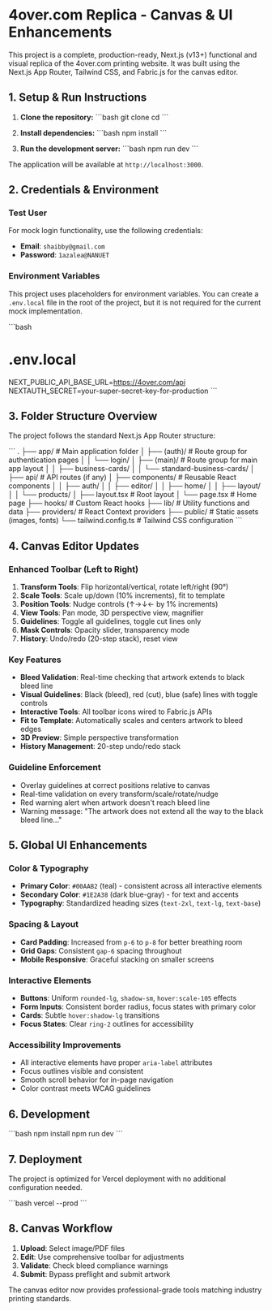 # 4over.com Replica - Canvas & UI Enhancements

This project is a complete, production-ready, Next.js (v13+) functional and visual replica of the 4over.com printing website. It was built using the Next.js App Router, Tailwind CSS, and Fabric.js for the canvas editor.

## 1. Setup & Run Instructions

1.  **Clone the repository:**
    \`\`\`bash
    git clone <repository-url>
    cd <repository-name>
    \`\`\`

2.  **Install dependencies:**
    \`\`\`bash
    npm install
    \`\`\`

3.  **Run the development server:**
    \`\`\`bash
    npm run dev
    \`\`\`

The application will be available at `http://localhost:3000`.

## 2. Credentials & Environment

### Test User

For mock login functionality, use the following credentials:
-   **Email**: `shaibby@gmail.com`
-   **Password**: `1azalea@NANUET`

### Environment Variables

This project uses placeholders for environment variables. You can create a `.env.local` file in the root of the project, but it is not required for the current mock implementation.

\`\`\`bash
# .env.local
NEXT_PUBLIC_API_BASE_URL=https://4over.com/api
NEXTAUTH_SECRET=your-super-secret-key-for-production
\`\`\`

## 3. Folder Structure Overview

The project follows the standard Next.js App Router structure:

\`\`\`
.
├── app/                      # Main application folder
│   ├── (auth)/               # Route group for authentication pages
│   │   └── login/
│   ├── (main)/               # Route group for main app layout
│   │   ├── business-cards/
│   │   └── standard-business-cards/
│   ├── api/                  # API routes (if any)
│   ├── components/           # Reusable React components
│   │   ├── auth/
│   │   ├── editor/
│   │   ├── home/
│   │   ├── layout/
│   │   └── products/
│   ├── layout.tsx            # Root layout
│   └── page.tsx              # Home page
├── hooks/                    # Custom React hooks
├── lib/                      # Utility functions and data
├── providers/                # React Context providers
├── public/                   # Static assets (images, fonts)
└── tailwind.config.ts        # Tailwind CSS configuration
\`\`\`

## 4. Canvas Editor Updates

### Enhanced Toolbar (Left to Right)
1. **Transform Tools**: Flip horizontal/vertical, rotate left/right (90°)
2. **Scale Tools**: Scale up/down (10% increments), fit to template
3. **Position Tools**: Nudge controls (↑→↓← by 1% increments)
4. **View Tools**: Pan mode, 3D perspective view, magnifier
5. **Guidelines**: Toggle all guidelines, toggle cut lines only
6. **Mask Controls**: Opacity slider, transparency mode
7. **History**: Undo/redo (20-step stack), reset view

### Key Features
- **Bleed Validation**: Real-time checking that artwork extends to black bleed line
- **Visual Guidelines**: Black (bleed), red (cut), blue (safe) lines with toggle controls
- **Interactive Tools**: All toolbar icons wired to Fabric.js APIs
- **Fit to Template**: Automatically scales and centers artwork to bleed edges
- **3D Preview**: Simple perspective transformation
- **History Management**: 20-step undo/redo stack

### Guideline Enforcement
- Overlay guidelines at correct positions relative to canvas
- Real-time validation on every transform/scale/rotate/nudge
- Red warning alert when artwork doesn't reach bleed line
- Warning message: "The artwork does not extend all the way to the black bleed line..."

## 5. Global UI Enhancements

### Color & Typography
- **Primary Color**: `#00AAB2` (teal) - consistent across all interactive elements
- **Secondary Color**: `#1E2A38` (dark blue-gray) - for text and accents
- **Typography**: Standardized heading sizes (`text-2xl`, `text-lg`, `text-base`)

### Spacing & Layout
- **Card Padding**: Increased from `p-6` to `p-8` for better breathing room
- **Grid Gaps**: Consistent `gap-6` spacing throughout
- **Mobile Responsive**: Graceful stacking on smaller screens

### Interactive Elements
- **Buttons**: Uniform `rounded-lg`, `shadow-sm`, `hover:scale-105` effects
- **Form Inputs**: Consistent border radius, focus states with primary color
- **Cards**: Subtle `hover:shadow-lg` transitions
- **Focus States**: Clear `ring-2` outlines for accessibility

### Accessibility Improvements
- All interactive elements have proper `aria-label` attributes
- Focus outlines visible and consistent
- Smooth scroll behavior for in-page navigation
- Color contrast meets WCAG guidelines

## 6. Development

\`\`\`bash
npm install
npm run dev
\`\`\`

## 7. Deployment

The project is optimized for Vercel deployment with no additional configuration needed.

\`\`\`bash
vercel --prod
\`\`\`

## 8. Canvas Workflow

1. **Upload**: Select image/PDF files
2. **Edit**: Use comprehensive toolbar for adjustments
3. **Validate**: Check bleed compliance warnings
4. **Submit**: Bypass preflight and submit artwork

The canvas editor now provides professional-grade tools matching industry printing standards.
